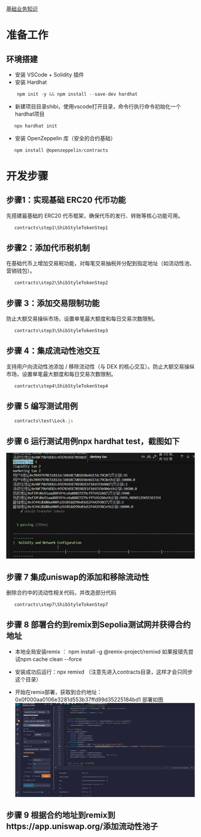 [基础业务知识](README2.md)
# 准备工作
## 环境搭建
- 安装 VSCode + Solidity 插件
- 安装 Hardhat
```javascript
    npm init -y && npm install --save-dev hardhat
```
- 新建项目目录shibi，使用vscode打开目录，命令行执行命令初始化一个hardhat项目
 ```javascript
    npx hardhat init
```
- 安装 OpenZeppelin 库（安全的合约基础）
```javascript
   npm install @openzeppelin/contracts
```
# 开发步骤
## 步骤1：实现基础 ERC20 代币功能
先搭建最基础的 ERC20 代币框架，确保代币的发行、转账等核心功能可用。
```javascript
   contracts\step1\ShibStyleTokenStep1
```
## 步骤2：添加代币税机制
在基础代币上增加交易税功能，对每笔交易抽税并分配到指定地址（如流动性池、营销钱包）。
```javascript
   contracts\step2\ShibStyleTokenStep2
```

## 步骤 3：添加交易限制功能
防止大额交易操纵市场，设置单笔最大额度和每日交易次数限制。
```javascript
   contracts\step3\ShibStyleTokenStep3
```

## 步骤 4：集成流动性池交互
支持用户向流动性池添加 / 移除流动性（与 DEX 的核心交互）。防止大额交易操纵市场，设置单笔最大额度和每日交易次数限制。
```javascript
   contracts\step4\ShibStyleTokenStep4
```

## 步骤 5 编写测试用例
```javascript
   contracts\test\Lock.js
```

## 步骤 6 运行测试用例npx hardhat test，截图如下
![测试截图](static/image.png)


## 步骤 7 集成uniswap的添加和移除流动性
删除合约中的流动性相关代码，并改造部分代码
```javascript
   contracts\step7\ShibStyleTokenStep7
```
## 步骤 8 部署合约到remix到Sepolia测试网并获得合约地址
 - 本地全局安装remix ：  npm install -g @remix-project/remixd  如果报错先尝试npm cache clean --force

 - 安装成功后运行：npx remixd （注意先进入contracts目录，这样才会只同步这个目录）
 - 开始在remix部署，获取到合约地址：0x0f000aa0106e3281d553b37ffd99d35225184bd1  部署如图
  ![部署完成截图](static/部署截图.png)

  ## 步骤 9 根据合约地址到remix到https://app.uniswap.org/添加流动性池子
